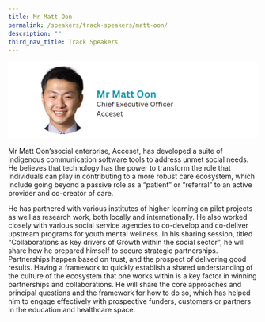 ```yaml
---
title: Mr Matt Oon
permalink: /speakers/track-speakers/matt-oon/
description: ""
third_nav_title: Track Speakers
---
```

<div style="display: flex; flex-wrap: wrap;">
  <div style="flex-basis: 100%; max-width: 100%;">
    <img alt="track speakers 1" src="/images/SpeakersPhoto/mattoon.png">
  </div>
	</div>
	
Mr Matt Oon’ssocial enterprise, Acceset, has developed a suite of indigenous communication software tools to address unmet social needs. He believes that technology has the power to transform the role that individuals can play in contributing to a more robust care ecosystem, which include going beyond a passive role as a “patient” or “referral” to an active provider and co-creator of care. 
	
He has partnered with various institutes of higher learning on pilot projects as well as research work, both locally and internationally. He also worked closely with various social service agencies to co-develop and co-deliver upstream programs for youth mental wellness.
In his sharing session, titled “Collaborations as key drivers of Growth within the social sector”, he will share how he prepared himself to secure strategic partnerships. Partnerships happen based on trust, and the prospect of delivering good results. Having a framework to quickly establish a shared understanding of the culture of the ecosystem that one works within is a key factor in winning partnerships and collaborations. He will share the core approaches and principal questions and the framework for how to do so, which has helped him to engage effectively with prospective funders, customers or partners in the education and healthcare space.